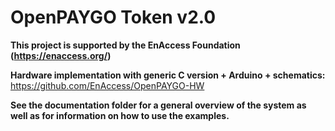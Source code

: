 # OpenPAYGO Token v2.0

**This project is supported by the EnAccess Foundation (https://enaccess.org/)**

**Hardware implementation with generic C version + Arduino + schematics:** https://github.com/EnAccess/OpenPAYGO-HW

**See the documentation folder for a general overview of the system as well as for information on how to use the examples.**

